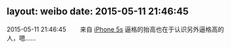 layout: weibo
date: 2015-05-11 21:46:45
---
2015-05-11 21:46:45  &nbsp;&nbsp;&nbsp;&nbsp;&nbsp;&nbsp; 来自 <a href="sinaweibo://customweibosource" rel="nofollow">iPhone 5s</a>
逼格的抬高也在于认识另外逼格高的人，嗯…… ​​​
